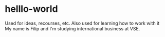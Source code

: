# helllo-world
Used for ideas, recourses, etc. Also used for learning how to work with it
My name is Filip and I'm studying international business at VSE. 
